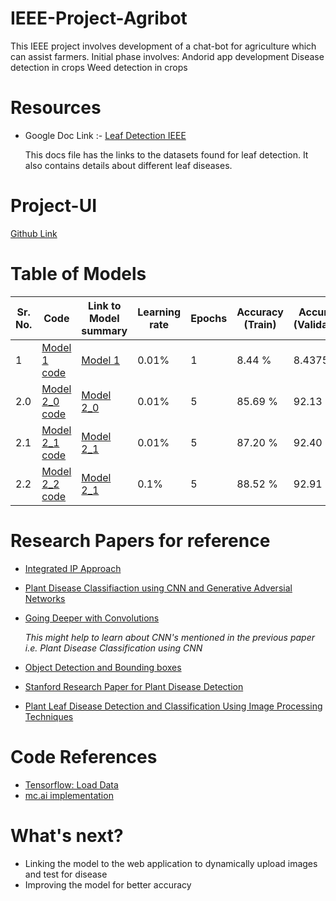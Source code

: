 # IEEE-Project-Agribot
This IEEE project involves development of a chat-bot for agriculture which can assist farmers.
Initial phase involves:
Andorid app development
Disease detection in crops
Weed detection in crops

# Resources 

* Google Doc Link :- [Leaf Detection IEEE](https://docs.google.com/document/d/1nCRV0rKZPA8pAbzRU6rEWbEFcS2zgqy8VJRXBMh19io/edit)

  This docs file has the links to the datasets found for leaf detection. It also contains details about different leaf diseases.

# Project-UI 
  [Github Link](https://github.com/Dharmesh-Poddar/IEEE-Project-Agri-Care)
  
# Table of Models

  | Sr. No.  | Code | Link to Model summary | Learning rate | Epochs |  Accuracy (Train) | Accuracy (Validation) |
  | ---------| ----------------- | --------------------- | -------------- | -------| ----------------- | -------------------- |
  | 1 | [Model 1 code](https://github.com/IEEE-LNMIIT-SB/IEEE-Project-Agribot/tree/master/models/1) | [Model 1](https://raw.githubusercontent.com/IEEE-LNMIIT-SB/IEEE-Project-Agribot/master/images/modelv1.JPG) | 0.01% | 1 | 8.44 % | 8.4375 % |
  |2.0| [Model 2_0 code](https://github.com/IEEE-LNMIIT-SB/IEEE-Project-Agribot/tree/master/models/2_0) | [Model 2_0](https://raw.githubusercontent.com/IEEE-LNMIIT-SB/IEEE-Project-Agribot/master/images/modelv2_0.JPG)| 0.01% | 5 | 85.69 % | 92.13 % |
  |2.1| [Model 2_1 code](https://github.com/IEEE-LNMIIT-SB/IEEE-Project-Agribot/tree/master/models/2_1) | [Model 2_1](https://raw.githubusercontent.com/IEEE-LNMIIT-SB/IEEE-Project-Agribot/master/images/modelv2_1.JPG)| 0.01% | 5 | 87.20 % | 92.40 % |
  |2.2| [Model 2_2 code](https://github.com/IEEE-LNMIIT-SB/IEEE-Project-Agribot/tree/master/models/2_2) | [Model 2_1](https://raw.githubusercontent.com/IEEE-LNMIIT-SB/IEEE-Project-Agribot/master/images/modelv2_1.JPG)| 0.1% | 5 | 88.52 % | 92.91 % |
  
# Research Papers for reference

* [Integrated IP Approach](https://www.researchgate.net/profile/Diptesh_Majumdar/publication/282783352_REVIEW_DETECTION_DIAGNOSIS_OF_PLANT_LEAF_DISEASE_USING_INTEGRATED_IMAGE_PROCESSING_APPROACH/links/561c76f408ae6d17308b191f.pdf)

* [Plant Disease Classifiaction using CNN and Generative Adversial Networks](https://www.frontiersin.org/articles/10.3389/fpls.2016.01419/full)


* [Going Deeper with Convolutions](https://www.cv-foundation.org/openaccess/content_cvpr_2015/papers/Szegedy_Going_Deeper_With_2015_CVPR_paper.pdf)

  *This might help to learn about CNN's mentioned in the previous paper i.e. Plant Disease Classification using CNN*
  
* [Object Detection and Bounding boxes](https://www.d2l.ai/chapter_computer-vision/bounding-box.html)

* [Stanford Research Paper for Plant Disease Detection](http://cs231n.stanford.edu/reports/2017/pdfs/325.pdf)

* [Plant Leaf Disease Detection and Classification Using Image Processing Techniques](https://pdfs.semanticscholar.org/9426/ae4ea4329521265c738e78221d1aff532537.pdf)

# Code References 

* [Tensorflow: Load Data](https://www.tensorflow.org/tutorials/load_data/images)
* [mc.ai implementation](https://mc.ai/plant-disease-classification-with-tensorflow-2-0/)

# What's next?

* Linking the model to the web application to dynamically upload images and test for disease
* Improving the model for better accuracy
